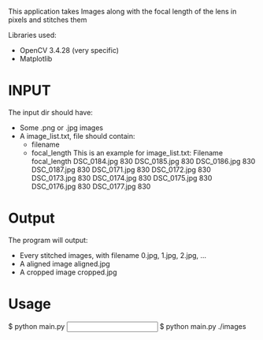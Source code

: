 This application takes Images along with the focal length of the lens in pixels and stitches them 

Libraries used:
* OpenCV 3.4.28 (very specific) 
* Matplotlib

# INPUT 
The input dir should have:
* Some .png or .jpg images
* A image_list.txt, file should contain:
   * filename
   * focal_length
This is an example for image_list.txt:
Filename   focal_length
DSC_0184.jpg 830
DSC_0185.jpg 830
DSC_0186.jpg 830
DSC_0187.jpg 830
DSC_0171.jpg 830
DSC_0172.jpg 830
DSC_0173.jpg 830
DSC_0174.jpg 830
DSC_0175.jpg 830
DSC_0176.jpg 830
DSC_0177.jpg 830


# Output
The program will output:
* Every stitched images, with filename 0.jpg, 1.jpg, 2.jpg, ...
* A aligned image aligned.jpg
* A cropped image cropped.jpg

# Usage
$ python main.py <input img dir>
$ python main.py ./images
